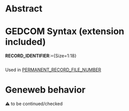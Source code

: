 ﻿# Abstract

# GEDCOM Syntax (extension included)

**RECORD_IDENTIFIER**:={Size=1:18}
<pre>
</pre>
Used in <a href=Ged.PERMANENT_RECORD_FILE_NUMBER.md>PERMANENT_RECORD_FILE_NUMBER</a><br />

# Geneweb behavior


:warning: to be continued/checked


